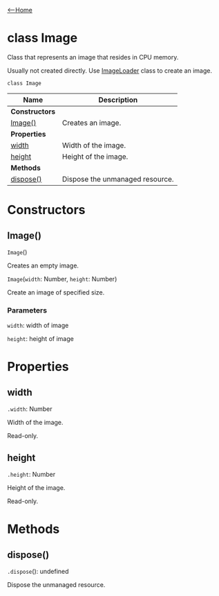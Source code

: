 [<--Home](index.html)

# class Image

Class that represents an image that resides in CPU memory. 

Usually not created directly. Use [ImageLoader](ImageLoader.html) class to create an image.

`class Image`

| Name                              | Description                                                    |
| ----------------------------------| -------------------------------------------------------------- |
| **Constructors**                  |                                                                |
| [Image()](#image)                 | Creates an image.                                              |
| **Properties**                    |                                                                |
| [width](#width)                   | Width of the image.                                            |
| [height](#height)                 | Height of the image.                                           |
| **Methods**                       |                                                                |
| [dispose()](#dispose)             | Dispose the unmanaged resource.                                |

# Constructors

## Image()

`Image`()

Creates an empty image.

`Image`(`width`: Number, `height`: Number)

Create an image of specified size.

### Parameters

`width`: width of image

`height`: height of image

# Properties

## width

 `.width`: Number

Width of the image.

Read-only.

## height

 `.height`: Number

Height of the image.

Read-only.

# Methods

## dispose()

`.dispose`(): undefined

Dispose the unmanaged resource.
